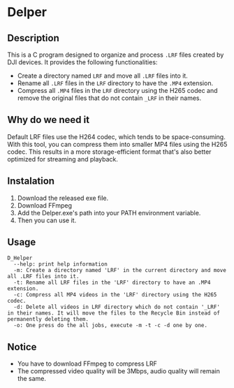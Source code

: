 # Delper

## Description

This is a C program designed to organize and process `.LRF` files created by DJI devices. It provides the following functionalities:
- Create a directory named `LRF` and move all `.LRF` files into it.
- Rename all `.LRF` files in the `LRF` directory to have the `.MP4` extension.
- Compress all `.MP4` files in the `LRF` directory using the H265 codec and remove the original files that do not contain `_LRF` in their names.

## Why do we need it
Default LRF files use the H264 codec, which tends to be space-consuming. With this tool, you can compress them into smaller MP4 files using the H265 codec. This results in a more storage-efficient format that's also better optimized for streaming and playback.

## Instalation
1. Download the released exe file.
2. Download FFmpeg
3. Add the Delper.exe's path into your PATH environment variable.
4. Then you can use it.

## Usage
```
D_Helper
  --help: print help information
  -m: Create a directory named 'LRF' in the current directory and move all .LRF files into it.
  -t: Rename all LRF files in the 'LRF' directory to have an .MP4 extension.
  -c: Compress all MP4 videos in the 'LRF' directory using the H265 codec.
  -d: Delete all videos in LRF directory which do not contain '_LRF' in their names. It will move the files to the Recycle Bin instead of permanently deleting them.
  -o: One press do the all jobs, execute -m -t -c -d one by one.
```

## Notice
- You have to download FFmpeg to compress LRF
- The compressed video quality will be 3Mbps, audio quality will remain the same.
